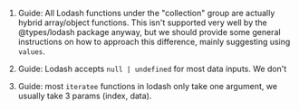 1. Guide: All Lodash functions under the "collection" group are actually hybrid
   array/object functions. This isn't supported very well by the @types/lodash
   package anyway, but we should provide some general instructions on how to
   approach this difference, mainly suggesting using `values`.

2. Guide: Lodash accepts `null | undefined` for most data inputs. We don't

3. Guide: most `iteratee` functions in lodash only take one argument, we usually
   take 3 params (index, data).
